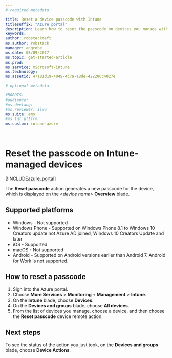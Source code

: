 ```yaml
---
# required metadata

title: Reset a device passcode with Intune 
titlesuffix: "Azure portal"
description: Learn how to reset the passcode on devices you manage with Intune."
keywords:
author: robstackmsft
ms.author: robstack
manager: angrobe
ms.date: 08/09/2017
ms.topic: get-started-article
ms.prod:
ms.service: microsoft-intune
ms.technology:
ms.assetid: 47181d19-4049-4c7a-a8de-422206c4027e

# optional metadata

#ROBOTS:
#audience:
#ms.devlang:
#ms.reviewer: ilwu
ms.suite: ems
#ms.tgt_pltfrm:
ms.custom: intune-azure

---
```


# Reset the passcode on Intune-managed devices


[!INCLUDE[azure_portal](./includes/azure_portal.md)]

The **Reset passcode** action generates a new passcode for the device, which is displayed on the <*device name*> **Overview** blade.

## Supported platforms

- Windows - Not supported
- Windows Phone - Supported on Windows Phone 8.1 to Windows 10 Creators update not Azure AD joined, Windows 10 Creators Update and later
- iOS - Supported
- macOS - Not supported
- Android - Supported on Android versions earlier than Android 7. Android for Work is not supported.

## How to reset a passcode

1. Sign into the Azure portal.
2. Choose **More Services** > **Monitoring + Management** > **Intune**.
3. On the **Intune** blade, choose **Devices**.
4. On the **Devices and groups** blade, choose **All devices**.
5. From the list of devices you manage, choose a device, and then choose the **Reset passcode** device remote action.

## Next steps

To see the status of the action you just took, on the **Devices and groups** blade, choose **Device Actions**.
